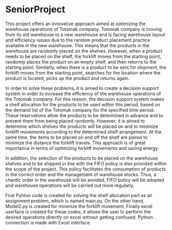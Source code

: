 # SeniorProject
This project offers an innovative approach aimed at optimizing the warehouse operations of Totomak company. Totomak company is moving from its old warehouse to a new warehouse and is facing warehouse layout and efficiency issues due to the random product placement practice available in the new warehouse. This means that the products in the warehouse are randomly placed on the shelves. However, when a product needs to be placed on the shelf, the forklift moves from the starting point, randomly places the product on an empty shelf, and then returns to the starting point. Similarly, when there is a product to be sent for shipment, the forklift moves from the starting point, searches for the location where the product is located, picks up the product and returns again. 

In order to solve these problems, it is aimed to create a decision support system in order to increase the efficiency of the warehouse operations of the Totomak company.  For this reason, the decision support system makes a shelf allocation for the products to be used within this period, based on the demand list of the Totomak company for the specified time period. These reservations allow the products to be determined in advance and to prevent them from being placed randomly. However, it is aimed to determine which shelves the products will be placed on and to minimize forklift movements according to the determined shelf arrangement. At the same time, the items to be placed on and off the shelf are paired to minimize the distance the forklift travels. This approach is of great importance in terms of optimizing forklift movements and saving energy.

In addition, the selection of the products to be placed on the warehouse shelves and to be shipped in line with the FIFO policy is also provided within the scope of the project. This policy facilitates the consumption of products in the correct order and the management of warehouse stocks. Thus, a chaotic order in the warehouse will be avoided, FIFO policy will be adopted and warehouse operations will be carried out more regularly.

First Pyhton code is created for solving the shelf allocation part as an assignment problem, which is named main.py. On the other hand, Model2.py is created for minimize the forklift movement. Finally excel userface is created for these codes, it allows the user to perform the desired operations directly on excel without getting confused. Python connection is made with Excel interface.
